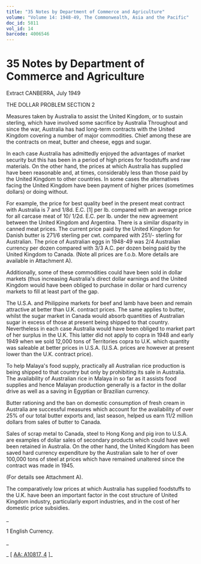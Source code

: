 ```yaml
---
title: "35 Notes by Department of Commerce and Agriculture"
volume: "Volume 14: 1948-49, The Commonwealth, Asia and the Pacific"
doc_id: 5811
vol_id: 14
barcode: 4006546
---
```


# 35 Notes by Department of Commerce and Agriculture

Extract CANBERRA, July 1949

THE DOLLAR PROBLEM SECTION 2

Measures taken by Australia to assist the United Kingdom, or to sustain sterling, which have involved some sacrifice by Australia Throughout and since the war, Australia has had long-term contracts with the United Kingdom covering a number of major commodities. Chief among these are the contracts on meat, butter and cheese, eggs and sugar.

In each case Australia has admittedly enjoyed the advantages of market security but this has been in a period of high prices for foodstuffs and raw materials. On the other hand, the prices at which Australia has supplied have been reasonable and, at times, considerably less than those paid by the United Kingdom to other countries. In some cases the alternatives facing the United Kingdom have been payment of higher prices (sometimes dollars) or doing without.

For example, the price for best quality beef in the present meat contract with Australia is 7 and 1/8d. E.C. [1] per lb. compared with an average price for all carcase meat of 10/ 1/2d. E.C. per lb. under the new agreement between the United Kingdom and Argentina. There is a similar disparity in canned meat prices. The current price paid by the United Kingdom for Danish butter is 271/6 sterling per cwt. compared with 251/- sterling for Australian. The price of Australian eggs in 1948-49 was 2/4 Australian currency per dozen compared with 3/3 A.C. per dozen being paid by the United Kingdom to Canada. (Note all prices are f.o.b. More details are available in Attachment A).

Additionally, some of these commodities could have been sold in dollar markets (thus increasing Australia's direct dollar earnings and the United Kingdom would have been obliged to purchase in dollar or hard currency markets to fill at least part of the gap.

The U.S.A. and Philippine markets for beef and lamb have been and remain attractive at better than U.K. contract prices. The same applies to butter, whilst the sugar market in Canada would absorb quantities of Australian sugar in excess of those at present being shipped to that country. Nevertheless in each case Australia would have been obliged to market part of her surplus in the U.K. This latter did not apply to copra in 1948 and early 1949 when we sold 12,000 tons of Territories copra to U.K. which quantity was saleable at better prices in U.S.A. (U.S.A. prices are however at present lower than the U.K. contract price).

To help Malaya's food supply, practically all Australian rice production is being shipped to that country but only by prohibiting its sale in Australia. The availability of Australian rice in Malaya in so far as it assists food supplies and hence Malayan production generally is a factor in the dollar drive as well as a saving in Egyptian or Brazilian currency.

Butter rationing and the ban on domestic consumption of fresh cream in Australia are successful measures which account for the availability of over 25% of our total butter exports and, last season, helped us earn 11/2 million dollars from sales of butter to Canada.

Sales of scrap metal to Canada, steel to Hong Kong and pig iron to U.S.A. are examples of dollar sales of secondary products which could have well been retained in Australia. On the other hand, the United Kingdom has been saved hard currency expenditure by the Australian sale to her of over 100,000 tons of steel at prices which have remained unaltered since the contract was made in 1945.

(For details see Attachment A).

The comparatively low prices at which Australia has supplied foodstuffs to the U.K. have been an important factor in the cost structure of United Kingdom industry, particularly export industries, and in the cost of her domestic price subsidies.

_

1 English Currency.

_

_ [ [AA: A10817, 4](http://www.naa.gov.au/cgi-bin/Search?O=I&Number=4006546) ]_
